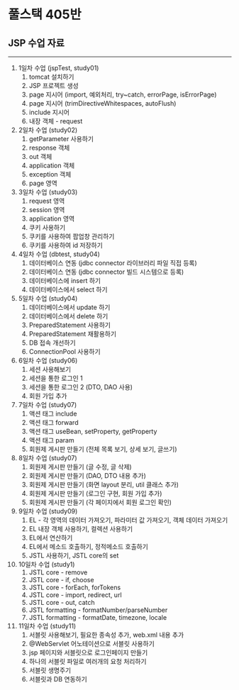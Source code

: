# 풀스택 405반
## JSP 수업 자료

---

1. 1일차 수업 (jspTest, study01)
   1. tomcat 설치하기
   2. JSP 프로젝트 생성
   3. page 지시어 (import, 예외처리, try~catch, errorPage, isErrorPage)
   4. page 지시어 (trimDirectiveWhitespaces, autoFlush)
   5. include 지시어
   6. 내장 객체 - request
2. 2일차 수업 (study02)
   1. getParameter 사용하기
   2. response 객체
   3. out 객체
   4. application 객체
   5. exception 객체
   6. page 영역
3. 3일차 수업 (study03)
   1. request 영역
   2. session 영역
   3. application 영역
   4. 쿠키 사용하기
   5. 쿠키를 사용하여 팝업창 관리하기
   6. 쿠키를 사용하여 id 저장하기
4. 4일차 수업 (dbtest, study04)
   1. 데이터베이스 연동 (jdbc connector 라이브러리 파일 직접 등록)
   2. 데이터베이스 연동 (jdbc connector 빌드 시스템으로 등록)
   3. 데이터베이스에 insert 하기
   4. 데이터베이스에서 select 하기
5. 5일차 수업 (study04)
   1. 데이터베이스에서 update 하기
   2. 데이터베이스에서 delete 하기
   3. PreparedStatement 사용하기
   4. PreparedStatement 재활용하기
   5. DB 접속 개선하기
   6. ConnectionPool 사용하기
6. 6일차 수업 (study06)
   1. 세션 사용해보기
   2. 세션을 통한 로그인 1
   3. 세션을 통한 로그인 2 (DTO, DAO 사용)
   4. 회원 가입 추가
7. 7일차 수업 (study07)
   1. 액션 태그 include
   2. 액션 태그 forward
   3. 액션 태그 useBean, setProperty, getProperty
   4. 액션 태그 param
   5. 회원제 게시판 만들기 (전체 목록 보기, 상세 보기, 글쓰기)
8. 8일차 수업 (study07)
   1. 회원제 게시판 만들기 (글 수정, 글 삭제)
   2. 회원제 게시판 만들기 (DAO, DTO 내용 추가)
   3. 회원제 게시판 만들기 (화면 layout 분리, util 클래스 추가)
   4. 회원제 게시판 만들기 (로그인 구현, 회원 가입 추가)
   5. 회원제 게시판 만들기 (각 페이지에서 회원 로그인 확인)
9. 9일차 수업 (study09)
   1.  EL - 각 영역의 데이터 가져오기, 파라미터 값 가져오기, 객체 데이터 가져오기
   2.  EL 내장 객체 사용하기, 컬렉션 사용하기
   3.  EL에서 연산하기
   4.  EL에서 메소드 호출하기, 정적메소드 호출하기
   5.  JSTL 사용하기, JSTL core의 set
10. 10일차 수업 (study1)
    1.  JSTL core - remove
    2.  JSTL core - if, choose
    3.  JSTL core - forEach, forTokens
    4.  JSTL core - import, redirect, url
    5.  JSTL core - out, catch
    6.  JSTL formatting - formatNumber/parseNumber
    7.  JSTL formatting - formatDate, timezone, locale
11. 11일차 수업 (study11)
    1.  서블릿 사용해보기, 필요한 종속성 추가, web.xml 내용 추가
    2.  @WebServlet 어노테이션으로 서블릿 사용하기
    3.  jsp 페이지와 서블릿으로 로그인페이지 만들기
    4.  하나의 서블릿 파일로 여러개의 요청 처리하기
    5.  서블릿 생명주기
    6.  서블릿과 DB 연동하기